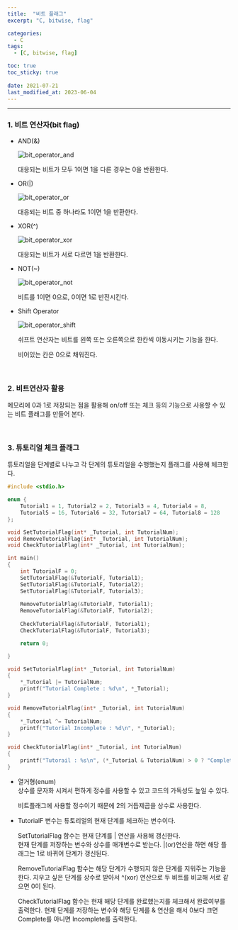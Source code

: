 ```yaml
---
title:  "비트 플래그"
excerpt: "C, bitwise, flag"

categories:
  - C
tags:
  - [C, bitwise, flag]

toc: true
toc_sticky: true
 
date: 2021-07-21
last_modified_at: 2023-06-04
---  
```


***

### 1. 비트 연산자(bit flag)
  * AND(&)

    ![bit_operator_and](/assets/images/posting/20210721/bit_operator_and.png)  

    대응되는 비트가 모두 1이면 1을 다른 경우는 0을 반환한다.  

  * OR(\|)

    ![bit_operator_or](/assets/images/posting/20210721/bit_operator_or.png)  

    대응되는 비트 중 하나라도 1이면 1을 반환한다.
  
  * XOR(^)

    ![bit_operator_xor](/assets/images/posting/20210721/bit_operator_xor.png)  

    대응되는 비트가 서로 다르면 1을 반환한다.

  * NOT(~)

    ![bit_operator_not](/assets/images/posting/20210721/bit_operator_not.png)  

    비트를 1이면 0으로, 0이면 1로 반전시킨다.

  * Shift Operator

    ![bit_operator_shift](/assets/images/posting/20210721/bit_operator_shift.png)  

    쉬프트 연산자는 비트를 왼쪽 또는 오른쪽으로 한칸씩 이동시키는 기능을 한다. 

    비어있는 칸은 0으로 채워진다.

<br/>

### 2. 비트연산자 활용  
메모리에 0과 1로 저장되는 점을 활용해 on/off 또는 체크 등의 기능으로 사용할 수 있는 비트 플래그를 만들어 본다.  

<br/>

### 3. 튜토리얼 체크 플래그   
튜토리얼을 단계별로 나누고 각 단계의 튜토리얼을 수행했는지 플래그를 사용해 체크한다.

```c
#include <stdio.h>

enum {
	Tutorial1 = 1, Tutorial2 = 2, Tutorial3 = 4, Tutorial4 = 8, 
	Tutorial5 = 16, Tutorial6 = 32, Tutorial7 = 64, Tutorial8 = 128
};

void SetTutorialFlag(int* _Tutorial, int TutorialNum);
void RemoveTutorialFlag(int* _Tutorial, int TutorialNum);
void CheckTutorialFlag(int* _Tutorial, int TutorialNum);

int main()
{
	int TutorialF = 0;
	SetTutorialFlag(&TutorialF, Tutorial1);
	SetTutorialFlag(&TutorialF, Tutorial2);
	SetTutorialFlag(&TutorialF, Tutorial3);
	
	RemoveTutorialFlag(&TutorialF, Tutorial1);
	RemoveTutorialFlag(&TutorialF, Tutorial2);
		
	CheckTutorialFlag(&TutorialF, Tutorial1);
	CheckTutorialFlag(&TutorialF, Tutorial3);

	return 0;

}

void SetTutorialFlag(int* _Tutorial, int TutorialNum)
{
	*_Tutorial |= TutorialNum;
	printf("Tutorial Complete : %d\n", *_Tutorial);
}

void RemoveTutorialFlag(int* _Tutorial, int TutorialNum)
{
	*_Tutorial ^= TutorialNum;
	printf("Tutorial Incomplete : %d\n", *_Tutorial);
}

void CheckTutorialFlag(int* _Tutorial, int TutorialNum)
{
	printf("Tutorail : %s\n", (*_Tutorial & TutorialNum) > 0 ? "Complete" : "Incomplete");
}
```

  * 열거형(enum)  
    상수를 문자화 시켜서 편하게 정수를 사용할 수 있고 코드의 가독성도 높일 수 있다.

    비트플래그에 사용할 정수이기 때문에 2의 거듭제곱을 상수로 사용한다.  

  * TutorialF 변수는 튜토리얼의 현재 단계를 체크하는 변수이다.  

    SetTutorialFlag 함수는 현재 단계를 \| 연산을 사용해 갱신한다.   
    현재 단계를 저장하는 변수와 상수를 매개변수로 받는다. \|(or)연산을 하면 해당 플래그는 1로 바뀌어 단계가 갱신된다.

    RemoveTutorialFlag 함수는 해당 단계가 수행되지 않은 단계를 지워주는 기능을 한다. 지우고 싶은 단계를 상수로 받아서 ^(xor) 연산으로 두 비트를 비교해 서로 같으면 0이 된다.

    CheckTutorialFlag 함수는 현재 해당 단계를 완료했는지를 체크해서 완료여부를 출력한다. 현재 단계를 저장하는 변수와 해당 단계를 & 연산을 해서 0보다 크면 Complete를 아니면 Incomplete를 출력한다.